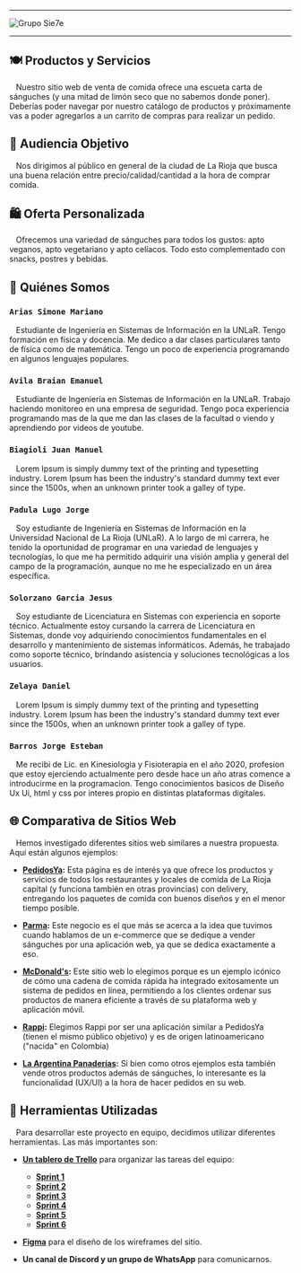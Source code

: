 ***

![Grupo Sie7e](https://i.ibb.co/vVHKNpv/logoG7.png)

***

## &#x1F37D; Productos y Servicios

&nbsp;&nbsp;&nbsp;Nuestro sitio web de venta de comida ofrece una escueta carta de sánguches (y una mitad de limón seco que no sabemos donde poner). Deberías poder navegar por nuestro catálogo de productos y próximamente vas a poder agregarlos a un carrito de compras para realizar un pedido. 



## &#x1F3AF; Audiencia Objetivo

&nbsp;&nbsp;&nbsp;Nos dirigimos al público en general de la ciudad de La Rioja que busca una buena relación entre precio/calidad/cantidad a la hora de comprar comida.



## &#x1F6CD; Oferta Personalizada

&nbsp;&nbsp;&nbsp;Ofrecemos una variedad de sánguches para todos los gustos: apto veganos, apto vegetariano y apto celíacos. Todo esto complementado con snacks, postres y bebidas. 



## &#x1F465; Quiénes Somos

### `Arias Simone Mariano`
&nbsp;&nbsp;&nbsp;Estudiante de Ingeniería en Sistemas de Información en la UNLaR. Tengo formación en física y docencia. Me dedico a dar clases particulares tanto de física como de matemática. Tengo un poco de experiencia programando en algunos lenguajes populares.

### `Avila Braian Emanuel`
&nbsp;&nbsp;&nbsp;Estudiante de Ingeniería en Sistemas de Información en la UNLaR. Trabajo haciendo monitoreo en una empresa de seguridad. Tengo poca experiencia programando mas de la que me dan las clases de la facultad o viendo y aprendiendo por videos de youtube.

### `Biagioli Juan Manuel`
&nbsp;&nbsp;&nbsp;Lorem Ipsum is simply dummy text of the printing and typesetting industry. Lorem Ipsum has been the industry's standard dummy text ever since the 1500s, when an unknown printer took a galley of type.

### `Padula Lugo Jorge`
&nbsp;&nbsp;&nbsp;Soy estudiante de Ingeniería en Sistemas de Información en la Universidad Nacional de La Rioja (UNLaR). A lo largo de mi carrera, he tenido la oportunidad de programar en una variedad de lenguajes y tecnologías, lo que me ha permitido adquirir una visión amplia y general del campo de la programación, aunque no me he especializado en un área específica.

### `Solorzano Garcia Jesus`
&nbsp;&nbsp;&nbsp;Soy estudiante de Licenciatura en Sistemas con experiencia en soporte técnico. Actualmente estoy cursando la carrera de Licenciatura en Sistemas, donde voy adquiriendo conocimientos fundamentales en el desarrollo y mantenimiento de sistemas informáticos. Además, he trabajado como soporte técnico, brindando asistencia y soluciones tecnológicas a los usuarios.

### `Zelaya Daniel`
&nbsp;&nbsp;&nbsp;Lorem Ipsum is simply dummy text of the printing and typesetting industry. Lorem Ipsum has been the industry's standard dummy text ever since the 1500s, when an unknown printer took a galley of type.

### `Barros Jorge Esteban`
&nbsp;&nbsp;&nbsp;Me recibi de Lic. en Kinesiologia y Fisioterapia en el año 2020, profesion que estoy ejerciendo actualmente pero desde hace un año atras comence a introducirme en la programacion. Tengo conocimientos basicos de Diseño Ux Ui, html y css por interes propio en distintas plataformas digitales.



## &#x1F310; Comparativa de Sitios Web

&nbsp;&nbsp;&nbsp;Hemos investigado diferentes sitios web similares a nuestra propuesta. Aquí están algunos ejemplos:

- **[PedidosYa](https://www.pedidosya.com/):** Esta página es de interés ya que ofrece los productos y servicios de todos los restaurantes y locales de comida de La Rioja capital (y funciona también en otras provincias) con delivery, entregando los paquetes de comida con buenos diseños y en el menor tiempo posible.
  
- **[Parma](https://pedix.app/parmavelezsarsfield/):** Este negocio es el que más se acerca a la idea que tuvimos cuando hablamos de un e-commerce que se dedique a vender sánguches por una aplicación web, ya que se dedica exactamente a eso.
  
- **[McDonald's](https://www.mcdonalds.com.ar/pedidos):** Este sitio web lo elegimos porque es un ejemplo icónico de cómo una cadena de comida rápida ha integrado exitosamente un sistema de pedidos en línea, permitiendo a los clientes ordenar sus productos de manera eficiente a través de su plataforma web y aplicación móvil.
  
- **[Rappi](https://www.rappi.com.ar/restaurantes/category/sandwiches):** Elegimos Rappi por ser una aplicación similar a PedidosYa (tienen el mismo público objetivo) y es de origen latinoamericano ("nacida" en Colombia)
  
- **[La Argentina Panaderías](https://www.clargentina.com.ar/):** Si bien como otros ejemplos esta también vende otros productos además de sánguches, lo interesante es la funcionalidad (UX/UI) a la hora de hacer pedidos en su web.



## &#x1F527; Herramientas Utilizadas

&nbsp;&nbsp;&nbsp;Para desarrollar este proyecto en equipo, decidimos utilizar diferentes herramientas. Las más importantes son:

- **[Un tablero de Trello](https://trello.com/invite/grupo7fraterno/ATTI11a8b99dfb6d72a884e7e984e224c261229A6DF9)** para organizar las tareas del equipo:
    + **[Sprint 1](https://trello.com/invite/b/6UOiX6C9/ATTI1b95dd1688033b327c9a5031375b27b25E38CFB6/sprint1)**
    + **[Sprint 2](https://trello.com/invite/b/iBOdHWnk/ATTIc2e0fc5ebc6b58e12e6d28d69eb3d3b09FEDB87D/sprint-2)**
    + **[Sprint 3](https://trello.com/invite/b/h3RjzAnn/ATTI0bac942b14a5463d5a046397ec78be05489A3949/sprint-3)**
    + **[Sprint 4](https://trello.com/invite/b/66a2cfd6ce2e45c7592bc826/ATTI78ad0047bf0792107e5ed68508b881d7DF9DB0F3/sprint-4)**
    + **[Sprint 5](https://trello.com/invite/b/66b3959d46dfa8dce1679b54/ATTI8d57ff90f06caf3fb253c509a98925d1F0991419/sprint-5)**
    + **[Sprint 6](https://trello.com/invite/b/66d0fef956084690f599c380/ATTIccd53d16c51e790bcc8fd3dee1f7d40a49B53B84/sprint-6)**

- **[Figma](https://www.figma.com/team_invite/redeem/Brz2yNVsUCI4XHMNDppA7V)** para el diseño de los wireframes del sitio.

- **Un canal de Discord y un grupo de WhatsApp** para comunicarnos.
